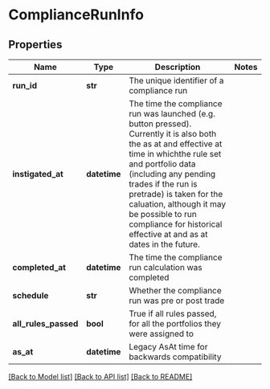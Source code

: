 # ComplianceRunInfo


## Properties
Name | Type | Description | Notes
------------ | ------------- | ------------- | -------------
**run_id** | **str** | The unique identifier of a compliance run | 
**instigated_at** | **datetime** | The time the compliance run was launched (e.g. button pressed). Currently it is also both the as at and effective at time in whichthe rule set and portfolio data (including any pending trades if the run is pretrade) is taken for the caluation, although it may be possible to run compliance for historical effective at and as at dates in the future. | 
**completed_at** | **datetime** | The time the compliance run calculation was completed | 
**schedule** | **str** | Whether the compliance run was pre or post trade | 
**all_rules_passed** | **bool** | True if all rules passed, for all the portfolios they were assigned to | 
**as_at** | **datetime** | Legacy AsAt time for backwards compatibility | 

[[Back to Model list]](../README.md#documentation-for-models) [[Back to API list]](../README.md#documentation-for-api-endpoints) [[Back to README]](../README.md)


